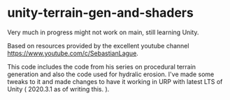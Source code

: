 # unity-terrain-gen-and-shaders

Very much in progress might not work on main, still learning Unity.

Based on resources provided by the excellent youtube channel https://www.youtube.com/c/SebastianLague. 

This code includes the code from his series on procedural terrain generation and also the code used for hydralic erosion. I've made some tweaks to it and made changes to have it working in URP with latest LTS of Unity ( 2020.3.1 as of writing this. ).
